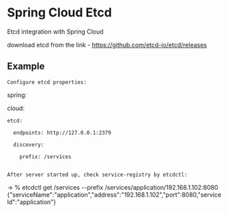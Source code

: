 # Spring Cloud Etcd

Etcd integration with Spring Cloud

download etcd from the link - https://github.com/etcd-io/etcd/releases

## Example

```
Configure etcd properties:
```
spring:

  cloud:
  
    etcd:
    
      endpoints: http://127.0.0.1:2379
      
      discovery:
      
        prefix: /services
```

After server started up, check service-registry by etcdctl:

```
-> % etcdctl get /services --prefix
/services/application/192.168.1.102:8080
{"serviceName":"application","address":"192.168.1.102","port":8080,"serviceId":"application"}
```
